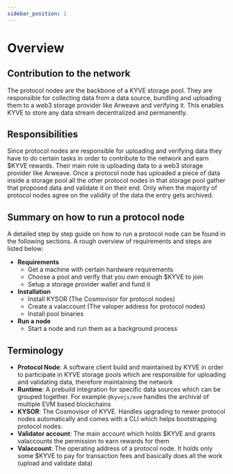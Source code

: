 ```yaml
---
sidebar_position: 1
---
```


# Overview

## Contribution to the network

The protocol nodes are the backbone of a KYVE storage pool. They are responsible for collecting data from a data source, bundling and uploading them to a web3 storage provider like Arweave and verifying it. This enables KYVE to store any data stream decentralized and permanently.

## Responsibilities

Since protocol nodes are responsible for uploading and verifying data they have to do certain tasks in order to contribute to the network and earn $KYVE rewards. Their main role is uploading data to a web3 storage provider like Arweave. Once a protocol node has uploaded a piece of data inside a storage pool all the other protocol nodes in that storage pool gather that proposed data and validate it on their end. Only when the majority of protocol nodes agree on the validity of the data the entry gets archived.

## Summary on how to run a protocol node

A detailed step by step guide on how to run a protocol node can be found in the following sections. A rough overview of requirements and steps are listed below:

- **Requirements**
  - Get a machine with certain hardware requirements
  - Choose a pool and verify that you own enough $KYVE to join
  - Setup a storage provider wallet and fund it
- **Installation**
  - Install KYSOR (The Cosmovisor for protocol nodes)
  - Create a valaccount (The valoper address for protocol nodes)
  - Install pool binaries
- **Run a node**
  - Start a node and run them as a background process

## Terminology

- **Protocol Node**: A software client build and maintained by KYVE in order to participate in KYVE storage pools which are responsible for uploading and validating data, therefore maintaining the network
- **Runtime**: A prebuild integration for specific data sources which can be grouped together. For example `@kyvejs/evm` handles the archival of multiple EVM based blockchains
- **KYSOR**: The Cosmovisor of KYVE. Handles upgrading to newer protocol nodes automatically and comes with a CLI which helps bootstrapping protocol nodes.
- **Validator account**: The main account which holds $KYVE and grants valaccounts the permission to earn rewards for them
- **Valaccount**: The operating address of a protocol node. It holds only some $KYVE to pay for transaction fees and basically does all the work (upload and validate data)

